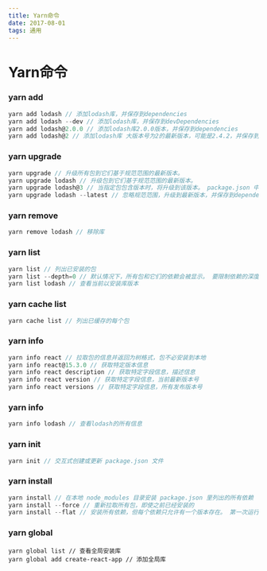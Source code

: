 ```yaml
---
title: Yarn命令
date: 2017-08-01
tags: 通用
---
```



# Yarn命令

### yarn add

```js
yarn add lodash // 添加lodash库，并保存到dependencies
yarn add lodash --dev // 添加lodash库，并保存到devDependencies
yarn add lodash@2.0.0 // 添加lodash库2.0.0版本，并保存到dependencies
yarn add lodash@2 // 添加lodash库 大版本号为2的最新版本，可能是2.4.2，并保存到dependencies
```


### yarn upgrade
```js
yarn upgrade // 升级所有包到它们基于规范范围的最新版本。
yarn upgrade lodash // 升级包到它们基于规范范围的最新版本。
yarn upgrade lodash@3 // 当指定包包含版本时，将升级到该版本。 package.json 中指明的依赖也将同时更改为指定的版本。 
yarn upgrade lodash --latest // 忽略规范范围，升级到最新版本，并保存到dependencies
```


### yarn remove
```js
yarn remove lodash // 移除库 
```


### yarn list
```js
yarn list // 列出已安装的包
yarn list --depth=0 // 默认情况下，所有包和它们的依赖会被显示。 要限制依赖的深度
yarn list lodash // 查看当前以安装库版本
``` 


### yarn cache list
```js
yarn cache list // 列出已缓存的每个包
```


### yarn info
```js
yarn info react // 拉取包的信息并返回为树格式，包不必安装到本地
yarn info react@15.3.0 // 获取特定版本信息
yarn info react description // 获取特定字段信息，描述信息
yarn info react version // 获取特定字段信息，当前最新版本号
yarn info react versions // 获取特定字段信息，所有发布版本号
```


### yarn info
```js
yarn info lodash // 查看lodash的所有信息
```


### yarn init
```js
yarn init // 交互式创建或更新 package.json 文件
```

### yarn install
```js
yarn install // 在本地 node_modules 目录安装 package.json 里列出的所有依赖
yarn install --force // 重新拉取所有包，即使之前已经安装的
yarn install --flat // 安装所有依赖，但每个依赖只允许有一个版本存在。 第一次运行这个命令时，会提示你在每个依赖包的多个版本范围中选择一个版本。 这会被添加到你的 package.json 文件的 resolutions 字段。
```


### yarn global
```
yarn global list // 查看全局安装库
yarn global add create-react-app // 添加全局库
```
